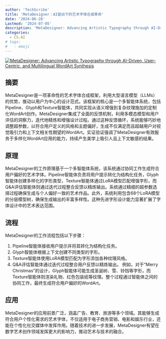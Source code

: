 ```yaml
---
author: 'TechScribe'
title: 'MetaDesigner：AI驱动下的艺术字体合成革命'
date: '2024-06-28'
Lastmod: '2024-07-05'
description: 'MetaDesigner: Advancing Artistic Typography through AI-Driven, User-Centric, and Multilingual WordArt Synthesis'
categories:
  - CS.AI
# tags:
#   - emoji
---
```


[![MetaDesigner: Advancing Artistic Typography through AI-Driven, User-Centric, and Multilingual WordArt Synthesis](https://arxiv-research-1301205113.cos.ap-guangzhou.myqcloud.com/images/2406.19859v1.pdf_0.jpg)](https://arxiv.org/abs/2406.19859v1)

## 摘要

MetaDesigner是一项革命性的艺术字体合成框架，利用大型语言模型（LLMs）的优势，推动以用户为中心的设计范式。该框架的核心是一个多智能体系统，包括Pipeline、Glyph和Texture智能体，共同实现从语义增强到复杂纹理施加的定制化WordArt创作。MetaDesigner集成了全面的反馈机制，利用多模态模型和用户评估的洞察力，迭代地精炼和增强设计过程。通过这种反馈循环，系统能够巧妙地调整超参数，以符合用户定义的风格和主题偏好，生成不仅满足而且超越用户对视觉吸引力和上下文相关性期望的WordArt。实证验证强调了MetaDesigner有效服务于多样化WordArt应用的能力，持续产生美学上吸引人且上下文敏感的结果。<!--more-->

## 原理

MetaDesigner的工作原理基于一个多智能体系统，该系统通过协同工作生成符合用户偏好的艺术字体。Pipeline智能体负责将用户提示转化为结构化任务，Glyph智能体创建多样化的字形类型，Texture智能体通过LoRA模型匹配增强字形，而Q&A评估智能体则通过迭代过程整合反馈以精炼输出。系统通过精细的超参数选择过程确保生成与个人偏好一致的艺术作品。此外，系统利用包含68个LoRA模型的分层模型树，确保生成输出的丰富多样性。这种先进字形设计能力显著扩展了字体设计中的艺术表达范围。

## 流程

MetaDesigner的工作流程包括以下步骤：
1. Pipeline智能体接收用户提示并将其转化为结构化任务。
2. Glyph智能体根据上下文创建不同类型的字形。
3. Texture智能体使用LoRA模型匹配为字形添加各种纹理风格。
4. Q&A评估智能体通过迭代过程整合用户反馈以精炼输出。
例如，对于“Merry Christmas”的设计，Glyph智能体可能生成圣诞树、雪、铃铛等字形，而Texture智能体则渲染礼物、红色包装纸等纹理。整个过程通过智能体之间的协同工作，最终生成符合用户偏好的WordArt。

## 应用

MetaDesigner的应用前景广泛，涵盖广告、教育、旅游等多个领域。其能够生成符合用户个性化需求的艺术字体，不仅适用于电子商务营销、电影和娱乐行业，还能在个性化社交媒体中发挥作用。随着技术的进一步发展，MetaDesigner有望在数字艺术创作领域发挥更大的影响力，推动艺术与技术的融合。